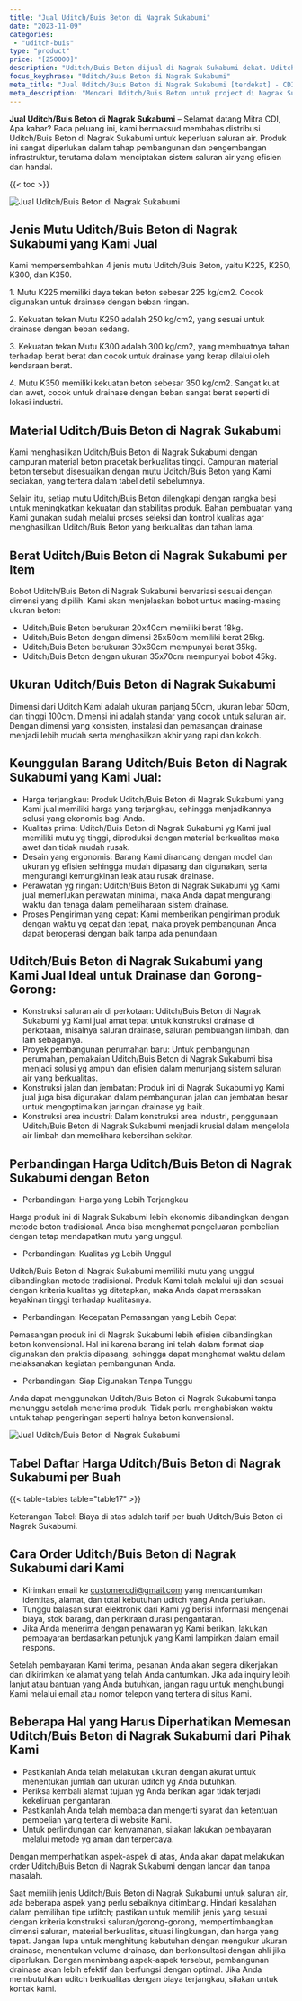 ```yaml
---
title: "Jual Uditch/Buis Beton di Nagrak Sukabumi"
date: "2023-11-09"
categories:
 - "uditch-buis"
type: "product"
price: "[250000]"
description: "Uditch/Buis Beton dijual di Nagrak Sukabumi dekat. Uditch/Buis Beton ini sering dipakai dalam proyek konstruksi sebagai drainase yang kuat dan awet. Silakan kontak kami untuk informasi lebih lanjut."
focus_keyphrase: "Uditch/Buis Beton di Nagrak Sukabumi"
meta_title: "Jual Uditch/Buis Beton di Nagrak Sukabumi [terdekat] - CDI"
meta_description: "Mencari Uditch/Buis Beton untuk project di Nagrak Sukabumi? Kami menawarkan Uditch/Buis Beton yang berkualitas untuk infrastruktur saluran pembuangan. Dapatkan penawaran termurah sekarang."
---
```


**Jual Uditch/Buis Beton di Nagrak Sukabumi** – Selamat datang Mitra CDI, Apa kabar? Pada peluang ini, kami bermaksud membahas distribusi Uditch/Buis Beton di Nagrak Sukabumi untuk keperluan saluran air. Produk ini sangat diperlukan dalam tahap pembangunan dan pengembangan infrastruktur, terutama dalam menciptakan sistem saluran air yang efisien dan handal.

{{< toc >}}

![Jual Uditch/Buis Beton di Nagrak Sukabumi](/images/uditch-buis/uditch-beton-02.jpg)

## Jenis Mutu Uditch/Buis Beton di Nagrak Sukabumi yang Kami Jual

Kami mempersembahkan 4 jenis mutu Uditch/Buis Beton, yaitu K225, K250, K300, dan K350.

1\. Mutu K225 memiliki daya tekan beton sebesar 225 kg/cm2. Cocok digunakan untuk drainase dengan beban ringan.

2\. Kekuatan tekan Mutu K250 adalah 250 kg/cm2, yang sesuai untuk drainase dengan beban sedang.

3\. Kekuatan tekan Mutu K300 adalah 300 kg/cm2, yang membuatnya tahan terhadap berat berat dan cocok untuk drainase yang kerap dilalui oleh kendaraan berat.

4\. Mutu K350 memiliki kekuatan beton sebesar 350 kg/cm2. Sangat kuat dan awet, cocok untuk drainase dengan beban sangat berat seperti di lokasi industri.

## Material Uditch/Buis Beton di Nagrak Sukabumi

Kami menghasilkan Uditch/Buis Beton di Nagrak Sukabumi dengan campuran material beton pracetak berkualitas tinggi. Campuran material beton tersebut disesuaikan dengan mutu Uditch/Buis Beton yang Kami sediakan, yang tertera dalam tabel detil sebelumnya.

Selain itu, setiap mutu Uditch/Buis Beton dilengkapi dengan rangka besi untuk meningkatkan kekuatan dan stabilitas produk. Bahan pembuatan yang Kami gunakan sudah melalui proses seleksi dan kontrol kualitas agar menghasilkan Uditch/Buis Beton yang berkualitas dan tahan lama.

## Berat Uditch/Buis Beton di Nagrak Sukabumi per Item

Bobot Uditch/Buis Beton di Nagrak Sukabumi bervariasi sesuai dengan dimensi yang dipilih. Kami akan menjelaskan bobot untuk masing-masing ukuran beton:

*   Uditch/Buis Beton berukuran 20x40cm memiliki berat 18kg.
*   Uditch/Buis Beton dengan dimensi 25x50cm memiliki berat 25kg.
*   Uditch/Buis Beton berukuran 30x60cm mempunyai berat 35kg.
*   Uditch/Buis Beton dengan ukuran 35x70cm mempunyai bobot 45kg.

## Ukuran Uditch/Buis Beton di Nagrak Sukabumi

Dimensi dari Uditch Kami adalah ukuran panjang 50cm, ukuran lebar 50cm, dan tinggi 100cm. Dimensi ini adalah standar yang cocok untuk saluran air. Dengan dimensi yang konsisten, instalasi dan pemasangan drainase menjadi lebih mudah serta menghasilkan akhir yang rapi dan kokoh.

## Keunggulan Barang Uditch/Buis Beton di Nagrak Sukabumi yang Kami Jual:

*   Harga terjangkau: Produk Uditch/Buis Beton di Nagrak Sukabumi yang Kami jual memiliki harga yang terjangkau, sehingga menjadikannya solusi yang ekonomis bagi Anda.
*   Kualitas prima: Uditch/Buis Beton di Nagrak Sukabumi yg Kami jual memiliki mutu yg tinggi, diproduksi dengan material berkualitas maka awet dan tidak mudah rusak.
*   Desain yang ergonomis: Barang Kami dirancang dengan model dan ukuran yg efisien sehingga mudah dipasang dan digunakan, serta mengurangi kemungkinan leak atau rusak drainase.
*   Perawatan yg ringan: Uditch/Buis Beton di Nagrak Sukabumi yg Kami jual memerlukan perawatan minimal, maka Anda dapat mengurangi waktu dan tenaga dalam pemeliharaan sistem drainase.
*   Proses Pengiriman yang cepat: Kami memberikan pengiriman produk dengan waktu yg cepat dan tepat, maka proyek pembangunan Anda dapat beroperasi dengan baik tanpa ada penundaan.

## Uditch/Buis Beton di Nagrak Sukabumi yang Kami Jual Ideal untuk Drainase dan Gorong-Gorong:

*   Konstruksi saluran air di perkotaan: Uditch/Buis Beton di Nagrak Sukabumi yg Kami jual amat tepat untuk konstruksi drainase di perkotaan, misalnya saluran drainase, saluran pembuangan limbah, dan lain sebagainya.
*   Proyek pembangunan perumahan baru: Untuk pembangunan perumahan, pemakaian Uditch/Buis Beton di Nagrak Sukabumi bisa menjadi solusi yg ampuh dan efisien dalam menunjang sistem saluran air yang berkualitas.
*   Konstruksi jalan dan jembatan: Produk ini di Nagrak Sukabumi yg Kami jual juga bisa digunakan dalam pembangunan jalan dan jembatan besar untuk mengoptimalkan jaringan drainase yg baik.
*   Konstruksi area industri: Dalam konstruksi area industri, penggunaan Uditch/Buis Beton di Nagrak Sukabumi menjadi krusial dalam mengelola air limbah dan memelihara kebersihan sekitar.

## Perbandingan Harga Uditch/Buis Beton di Nagrak Sukabumi dengan Beton

*   Perbandingan: Harga yang Lebih Terjangkau

Harga produk ini di Nagrak Sukabumi lebih ekonomis dibandingkan dengan metode beton tradisional. Anda bisa menghemat pengeluaran pembelian dengan tetap mendapatkan mutu yang unggul.
*   Perbandingan: Kualitas yg Lebih Unggul

Uditch/Buis Beton di Nagrak Sukabumi memiliki mutu yang unggul dibandingkan metode tradisional. Produk Kami telah melalui uji dan sesuai dengan kriteria kualitas yg ditetapkan, maka Anda dapat merasakan keyakinan tinggi terhadap kualitasnya.
*   Perbandingan: Kecepatan Pemasangan yang Lebih Cepat

Pemasangan produk ini di Nagrak Sukabumi lebih efisien dibandingkan beton konvensional. Hal ini karena barang ini telah dalam format siap digunakan dan praktis dipasang, sehingga dapat menghemat waktu dalam melaksanakan kegiatan pembangunan Anda.
*   Perbandingan: Siap Digunakan Tanpa Tunggu

Anda dapat menggunakan Uditch/Buis Beton di Nagrak Sukabumi tanpa menunggu setelah menerima produk. Tidak perlu menghabiskan waktu untuk tahap pengeringan seperti halnya beton konvensional.

![Jual Uditch/Buis Beton di Nagrak Sukabumi](/images/uditch-buis/buis-beton-16.jpg)

## Tabel Daftar Harga Uditch/Buis Beton di Nagrak Sukabumi per Buah

{{< table-tables table="table17" >}}

Keterangan Tabel: Biaya di atas adalah tarif per buah Uditch/Buis Beton di Nagrak Sukabumi.

## Cara Order Uditch/Buis Beton di Nagrak Sukabumi dari Kami

*   Kirimkan email ke customercdi@gmail.com yang mencantumkan identitas, alamat, dan total kebutuhan uditch yang Anda perlukan.
*   Tunggu balasan surat elektronik dari Kami yg berisi informasi mengenai biaya, stok barang, dan perkiraan durasi pengantaran.
*   Jika Anda menerima dengan penawaran yg Kami berikan, lakukan pembayaran berdasarkan petunjuk yang Kami lampirkan dalam email respons.

Setelah pembayaran Kami terima, pesanan Anda akan segera dikerjakan dan dikirimkan ke alamat yang telah Anda cantumkan. Jika ada inquiry lebih lanjut atau bantuan yang Anda butuhkan, jangan ragu untuk menghubungi Kami melalui email atau nomor telepon yang tertera di situs Kami.

## Beberapa Hal yang Harus Diperhatikan Memesan Uditch/Buis Beton di Nagrak Sukabumi dari Pihak Kami

*   Pastikanlah Anda telah melakukan ukuran dengan akurat untuk menentukan jumlah dan ukuran uditch yg Anda butuhkan.
*   Periksa kembali alamat tujuan yg Anda berikan agar tidak terjadi kekeliruan pengantaran.
*   Pastikanlah Anda telah membaca dan mengerti syarat dan ketentuan pembelian yang tertera di website Kami.
*   Untuk perlindungan dan kenyamanan, silakan lakukan pembayaran melalui metode yg aman dan terpercaya.

Dengan memperhatikan aspek-aspek di atas, Anda akan dapat melakukan order Uditch/Buis Beton di Nagrak Sukabumi dengan lancar dan tanpa masalah.

Saat memilih jenis Uditch/Buis Beton di Nagrak Sukabumi untuk saluran air, ada beberapa aspek yang perlu sebaiknya ditimbang. Hindari kesalahan dalam pemilihan tipe uditch; pastikan untuk memilih jenis yang sesuai dengan kriteria konstruksi saluran/gorong-gorong, mempertimbangkan dimensi saluran, material berkualitas, situasi lingkungan, dan harga yang tepat. Jangan lupa untuk menghitung kebutuhan dengan mengukur ukuran drainase, menentukan volume drainase, dan berkonsultasi dengan ahli jika diperlukan. Dengan menimbang aspek-aspek tersebut, pembangunan drainase akan lebih efektif dan berfungsi dengan optimal. Jika Anda membutuhkan uditch berkualitas dengan biaya terjangkau, silakan untuk kontak kami.